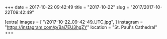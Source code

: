 +++
date = 2017-10-22 09:42:49
title = "2017-10-22"
slug = "2017/2017-10-22T09:42:49"

[extra]
images = [
    "/2017-10-22_09-42-49_UTC.jpg",
]
instagram = "https://instagram.com/p/Bai7EU3hgZY"
location = "St. Paul's Cathedral"
+++

